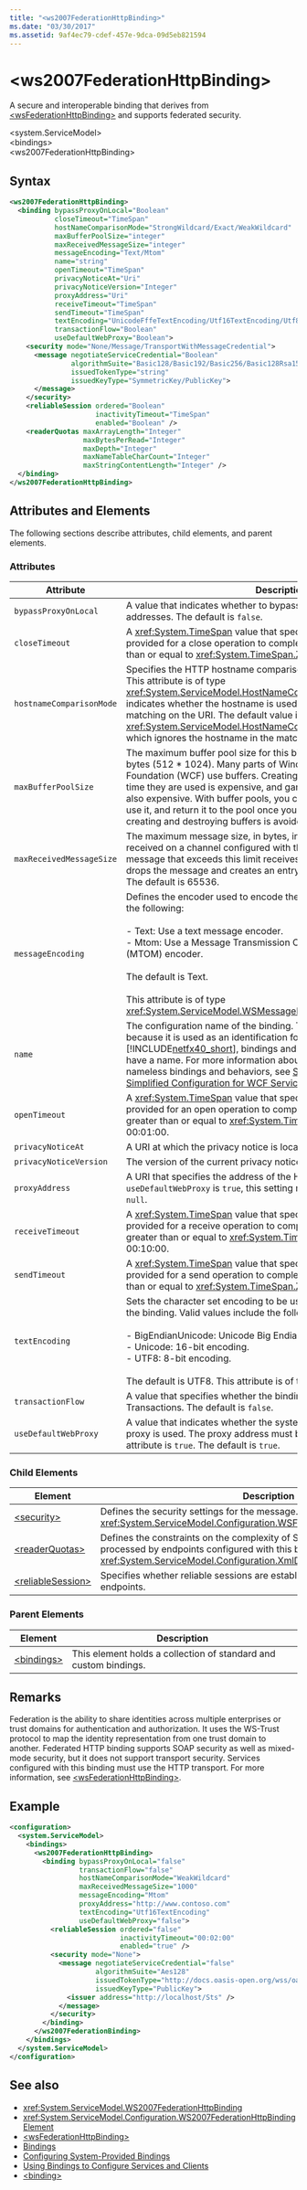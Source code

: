```yaml
---
title: "<ws2007FederationHttpBinding>"
ms.date: "03/30/2017"
ms.assetid: 9af4ec79-cdef-457e-9dca-09d5eb821594
---
```


# \<ws2007FederationHttpBinding>

A secure and interoperable binding that derives from [\<wsFederationHttpBinding>](../../../../../docs/framework/configure-apps/file-schema/wcf/wsfederationhttpbinding.md) and supports federated security.

\<system.ServiceModel>\
\<bindings>\
\<ws2007FederationHttpBinding>

## Syntax

```xml
<ws2007FederationHttpBinding>
  <binding bypassProxyOnLocal="Boolean"
           closeTimeout="TimeSpan"
           hostNameComparisonMode="StrongWildcard/Exact/WeakWildcard"
           maxBufferPoolSize="integer"
           maxReceivedMessageSize="integer"
           messageEncoding="Text/Mtom"
           name="string"
           openTimeout="TimeSpan"
           privacyNoticeAt="Uri"
           privacyNoticeVersion="Integer"
           proxyAddress="Uri"
           receiveTimeout="TimeSpan"
           sendTimeout="TimeSpan"
           textEncoding="UnicodeFffeTextEncoding/Utf16TextEncoding/Utf8TextEncoding"
           transactionFlow="Boolean"
           useDefaultWebProxy="Boolean">
    <security mode="None/Message/TransportWithMessageCredential">
      <message negotiateServiceCredential="Boolean"
               algorithmSuite="Basic128/Basic192/Basic256/Basic128Rsa15/Basic256Rsa15/TripleDes/TripleDesRsa15/Basic128Sha256/Basic192Sha256/TripleDesSha256/Basic128Sha256Rsa15/Basic192Sha256Rsa15/Basic256Sha256Rsa15/TripleDesSha256Rsa15"
               issuedTokenType="string"
               issuedKeyType="SymmetricKey/PublicKey">
      </message>
    </security>
    <reliableSession ordered="Boolean"
                     inactivityTimeout="TimeSpan"
                     enabled="Boolean" />
    <readerQuotas maxArrayLength="Integer"
                  maxBytesPerRead="Integer"
                  maxDepth="Integer"
                  maxNameTableCharCount="Integer"
                  maxStringContentLength="Integer" />
  </binding>
</ws2007FederationHttpBinding>
```

## Attributes and Elements

The following sections describe attributes, child elements, and parent elements.

### Attributes

|Attribute|Description|
|---------------|-----------------|
|`bypassProxyOnLocal`|A value that indicates whether to bypass the proxy server for local addresses. The default is `false`.|
|`closeTimeout`|A <xref:System.TimeSpan> value that specifies the interval of time provided for a close operation to complete. This value should be greater than or equal to <xref:System.TimeSpan.Zero>. The default is 00:01:00.|
|`hostnameComparisonMode`|Specifies the HTTP hostname comparison mode used to parse URIs. This attribute is of type <xref:System.ServiceModel.HostNameComparisonMode>, which indicates whether the hostname is used to reach the service when matching on the URI. The default value is <xref:System.ServiceModel.HostNameComparisonMode.StrongWildcard>, which ignores the hostname in the match.|
|`maxBufferPoolSize`|The maximum buffer pool size for this binding. The default is 524,288 bytes (512 * 1024). Many parts of Windows Communication Foundation (WCF) use buffers. Creating and destroying buffers each time they are used is expensive, and garbage collection for buffers is also expensive. With buffer pools, you can take a buffer from the pool, use it, and return it to the pool once you are done. Thus the overhead in creating and destroying buffers is avoided.|
|`maxReceivedMessageSize`|The maximum message size, in bytes, including headers, that can be received on a channel configured with this binding. The sender of a message that exceeds this limit receives a SOAP fault. The receiver drops the message and creates an entry of the event in the trace log. The default is 65536.|
|`messageEncoding`|Defines the encoder used to encode the message. Valid values include the following:<br /><br /> -   Text: Use a text message encoder.<br />-   Mtom: Use a Message Transmission Organization Mechanism 1.0 (MTOM) encoder.<br /><br /> The default is Text.<br /><br /> This attribute is of type <xref:System.ServiceModel.WSMessageEncoding>.|
|`name`|The configuration name of the binding. This value should be unique because it is used as an identification for the binding. Starting with [!INCLUDE[netfx40_short](../../../../../includes/netfx40-short-md.md)], bindings and behaviors are not required to have a name. For more information about default configuration and nameless bindings and behaviors, see [Simplified Configuration](../../../../../docs/framework/wcf/simplified-configuration.md) and [Simplified Configuration for WCF Services](../../../../../docs/framework/wcf/samples/simplified-configuration-for-wcf-services.md).|
|`openTimeout`|A <xref:System.TimeSpan> value that specifies the interval of time provided for an open operation to complete. This value should be greater than or equal to <xref:System.TimeSpan.Zero>. The default is 00:01:00.|
|`privacyNoticeAt`|A URI at which the privacy notice is located.|
|`privacyNoticeVersion`|The version of the current privacy notice.|
|`proxyAddress`|A URI that specifies the address of the HTTP proxy. If `useDefaultWebProxy` is `true`, this setting must be `null`. The default is `null`.|
|`receiveTimeout`|A <xref:System.TimeSpan> value that specifies the interval of time provided for a receive operation to complete. This value should be greater than or equal to <xref:System.TimeSpan.Zero>. The default is 00:10:00.|
|`sendTimeout`|A <xref:System.TimeSpan> value that specifies the interval of time provided for a send operation to complete. This value should be greater than or equal to <xref:System.TimeSpan.Zero>. The default is 00:01:00.|
|`textEncoding`|Sets the character set encoding to be used for emitting messages on the binding. Valid values include the following:<br /><br /> -   BigEndianUnicode: Unicode Big Endian encoding.<br />-   Unicode: 16-bit encoding.<br />-   UTF8: 8-bit encoding.<br /><br /> The default is UTF8. This attribute is of type <xref:System.Text.Encoding>.|
|`transactionFlow`|A value that specifies whether the binding supports flowing WS-Transactions. The default is `false`.|
|`useDefaultWebProxy`|A value that indicates whether the system’s auto-configured HTTP proxy is used. The proxy address must be `null` (that is, not set) if this attribute is `true`. The default is `true`.|

### Child Elements

|Element|Description|
|-------------|-----------------|
|[\<security>](../../../../../docs/framework/configure-apps/file-schema/wcf/security-of-wsfederationhttpbinding.md)|Defines the security settings for the message. This element is of type <xref:System.ServiceModel.Configuration.WSFederationHttpSecurityElement>.|
|[\<readerQuotas>](https://docs.microsoft.com/previous-versions/dotnet/netframework-4.0/ms731325(v=vs.100))|Defines the constraints on the complexity of SOAP messages that can be processed by endpoints configured with this binding. This element is of type <xref:System.ServiceModel.Configuration.XmlDictionaryReaderQuotasElement>.|
|[\<reliableSession>](https://docs.microsoft.com/previous-versions/ms731375(v=vs.90))|Specifies whether reliable sessions are established between channel endpoints.|

### Parent Elements

|Element|Description|
|-------------|-----------------|
|[\<bindings>](../../../../../docs/framework/configure-apps/file-schema/wcf/bindings.md)|This element holds a collection of standard and custom bindings.|

## Remarks

Federation is the ability to share identities across multiple enterprises or trust domains for authentication and authorization. It uses the WS-Trust protocol to map the identity representation from one trust domain to another. Federated HTTP binding supports SOAP security as well as mixed-mode security, but it does not support transport security. Services configured with this binding must use the HTTP transport. For more information, see [\<wsFederationHttpBinding>](../../../../../docs/framework/configure-apps/file-schema/wcf/wsfederationhttpbinding.md).

## Example

```xml
<configuration>
  <system.ServiceModel>
    <bindings>
      <ws2007FederationHttpBinding>
        <binding bypassProxyOnLocal="false"
                 transactionFlow="false"
                 hostNameComparisonMode="WeakWildcard"
                 maxReceivedMessageSize="1000"
                 messageEncoding="Mtom"
                 proxyAddress="http://www.contoso.com"
                 textEncoding="Utf16TextEncoding"
                 useDefaultWebProxy="false">
          <reliableSession ordered="false"
                           inactivityTimeout="00:02:00"
                           enabled="true" />
          <security mode="None">
            <message negotiateServiceCredential="false"
                     algorithmSuite="Aes128"
                     issuedTokenType="http://docs.oasis-open.org/wss/oasis-wss-saml-token-profile-1.1#SAMLV1.1"
                     issuedKeyType="PublicKey">
              <issuer address="http://localhost/Sts" />
            </message>
          </security>
        </binding>
      </ws2007FederationBinding>
    </bindings>
  </system.ServiceModel>
</configuration>
```

## See also

- <xref:System.ServiceModel.WS2007FederationHttpBinding>
- <xref:System.ServiceModel.Configuration.WS2007FederationHttpBindingElement>
- [\<wsFederationHttpBinding>](../../../../../docs/framework/configure-apps/file-schema/wcf/wsfederationhttpbinding.md)
- [Bindings](../../../../../docs/framework/wcf/bindings.md)
- [Configuring System-Provided Bindings](../../../../../docs/framework/wcf/feature-details/configuring-system-provided-bindings.md)
- [Using Bindings to Configure Services and Clients](../../../../../docs/framework/wcf/using-bindings-to-configure-services-and-clients.md)
- [\<binding>](../../../../../docs/framework/misc/binding.md)
